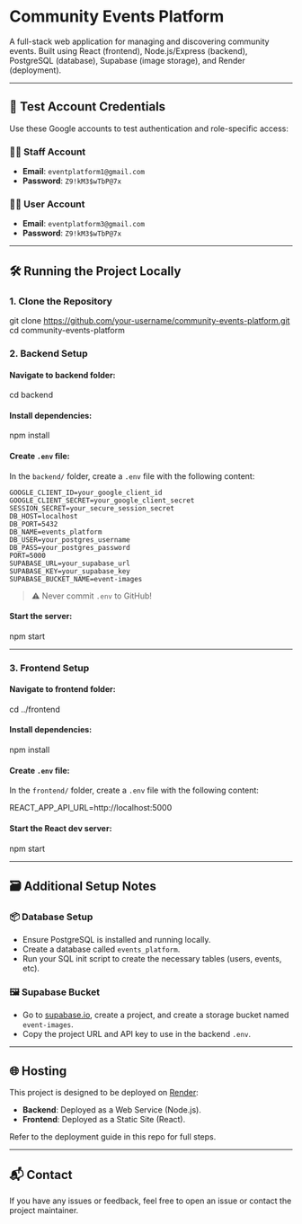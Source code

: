 # Community Events Platform

A full-stack web application for managing and discovering community events. Built using React (frontend), Node.js/Express (backend), PostgreSQL (database), Supabase (image storage), and Render (deployment).

---

## 📧 Test Account Credentials

Use these Google accounts to test authentication and role-specific access:

### 👩‍💼 Staff Account

* **Email**: `eventplatform1@gmail.com`
* **Password**: `Z9!kM3$wTbP@7x`

### 🙋‍♂️ User Account

* **Email**: `eventplatform3@gmail.com`
* **Password**: `Z9!kM3$wTbP@7x`

---

## 🛠 Running the Project Locally

### 1. Clone the Repository

git clone https://github.com/your-username/community-events-platform.git
cd community-events-platform

### 2. Backend Setup

#### Navigate to backend folder:

cd backend

#### Install dependencies:

npm install

#### Create `.env` file:

In the `backend/` folder, create a `.env` file with the following content:

```
GOOGLE_CLIENT_ID=your_google_client_id
GOOGLE_CLIENT_SECRET=your_google_client_secret
SESSION_SECRET=your_secure_session_secret
DB_HOST=localhost
DB_PORT=5432
DB_NAME=events_platform
DB_USER=your_postgres_username
DB_PASS=your_postgres_password
PORT=5000
SUPABASE_URL=your_supabase_url
SUPABASE_KEY=your_supabase_key
SUPABASE_BUCKET_NAME=event-images
```

> ⚠️ Never commit `.env` to GitHub!

#### Start the server:

npm start

---

### 3. Frontend Setup

#### Navigate to frontend folder:

cd ../frontend

#### Install dependencies:

npm install

#### Create `.env` file:

In the `frontend/` folder, create a `.env` file with the following content:

REACT_APP_API_URL=http://localhost:5000

#### Start the React dev server:

npm start

---

## 🗃 Additional Setup Notes

### 📦 Database Setup

* Ensure PostgreSQL is installed and running locally.
* Create a database called `events_platform`.
* Run your SQL init script to create the necessary tables (users, events, etc).

### 🖼 Supabase Bucket

* Go to [supabase.io](https://supabase.io), create a project, and create a storage bucket named `event-images`.
* Copy the project URL and API key to use in the backend `.env`.

---

## 🌐 Hosting

This project is designed to be deployed on [Render](https://events-frontend-bduu.onrender.com):

* **Backend**: Deployed as a Web Service (Node.js).
* **Frontend**: Deployed as a Static Site (React).

Refer to the deployment guide in this repo for full steps.

---

## 📬 Contact

If you have any issues or feedback, feel free to open an issue or contact the project maintainer.
